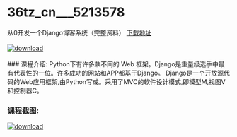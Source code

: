 # 36tz_cn___5213578
从0开发一个Django博客系统（完整资料）
[下载地址](http://www.36tz.cn/article/5213578 "下载地址")
<br/></br>[![download](http://36tz.cn/muke_img/2020_06_1-6.png "下载地址")](http://www.36tz.cn/article/5213578 "下载地址")
<br/></br>### 课程介绍:
Python下有许多款不同的 Web 框架。Django是重量级选手中最有代表性的一位。许多成功的网站和APP都基于Django。 Django是一个开放源代码的Web应用框架,由Python写成。采用了MVC的软件设计模式,即模型M,视图V和控制器C。

### 课程截图:
[![download](http://36tz.cn/muke_img/2020_06_2-7.png "下载地址")](http://www.36tz.cn/article/5213578 "下载地址")
